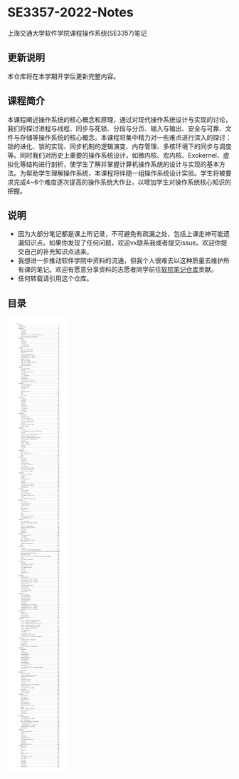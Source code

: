 # SE3357-2022-Notes
上海交通大学软件学院课程操作系统(SE3357)笔记

## 更新说明

本仓库将在本学期开学后更新完整内容。

## 课程简介
本课程阐述操作系统的核心概念和原理，通过对现代操作系统设计与实现的讨论，我们将探讨进程与线程、同步与死锁、分段与分页、输入与输出、安全与可靠、文件与存储等操作系统的核心概念。本课程将集中精力对一些难点进行深入的探讨：锁的进化、锁的实现、同步机制的逻辑演变、内存管理、多核环境下的同步与调度等。同时我们对历史上重要的操作系统设计，如微内核、宏内核、Exokernel、虚拟化等结构进行剖析，使学生了解并掌握计算机操作系统的设计与实现的基本方法。为帮助学生理解操作系统，本课程将伴随一组操作系统设计实验。学生将被要求完成4~6个难度逐次提高的操作系统大作业，以增加学生对操作系统核心知识的把握。

## 说明

- 因为大部分笔记都是课上所记录，不可避免有疏漏之处，包括上课走神可能遗漏知识点。如果你发现了任何问题，欢迎vx联系我或者提交issue。欢迎你提交自己的补充知识点进来。
- 我想进一步推动软件学院中资料的流通，但我个人很难去以这种质量去维护所有课的笔记。欢迎有愿意分享资料的志愿者同学前往[软院笔记仓库](https://github.com/SJTU-SE/awesome-se-notes)贡献。
- 任何转载请引用这个仓库。

## 目录

![1](README/1.png)